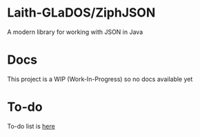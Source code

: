 # Laith-GLaDOS/ZiphJSON
A modern library for working with JSON in Java

# Docs
This project is a WIP (Work-In-Progress) so no docs available yet

# To-do
To-do list is <a href="to-do.md">here</a>